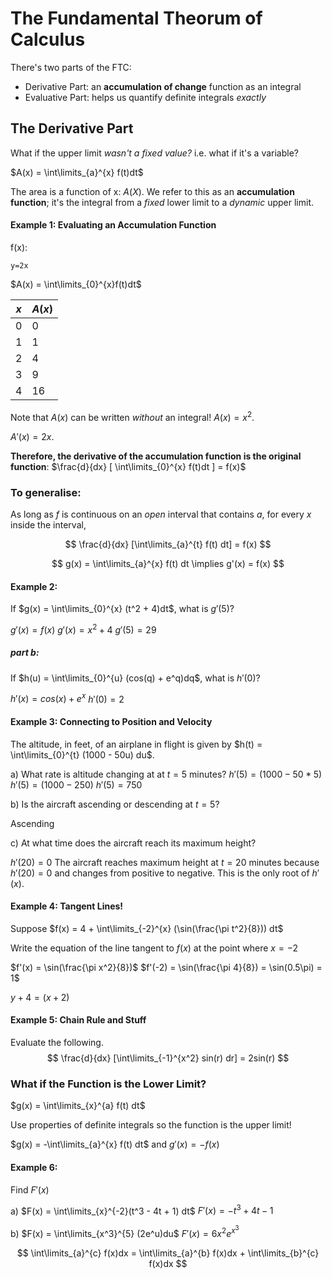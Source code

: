 # The Fundamental Theorum of Calculus

There's two parts of the FTC:
- Derivative Part: an **accumulation of change** function as an integral
- Evaluative Part: helps us quantify definite integrals *exactly*

## The Derivative Part

What if the upper limit *wasn't a fixed value?* i.e. what if it's a variable?

$A(x) = \int\limits_{a}^{x} f(t)dt$

The area is a function of x: $A(X)$. We refer to this as an **accumulation function**; it's the integral from a *fixed* lower limit to a *dynamic* upper limit.

#### Example 1: Evaluating an Accumulation Function

f(x):
```desmos-graph
y=2x
```

$A(x) = \int\limits_{0}^{x}f(t)dt$

|$x$|$A(x)$|
|-|-|
|0|0|
|1|1|
|2|4|
|3|9|
|4|16|

Note that $A(x)$ can be written *without* an integral! $A(x) = x^2$.

$A'(x) = 2x$.

**Therefore, the derivative of the accumulation function is the original function**:
$\frac{d}{dx} [ \int\limits_{0}^{x} f(t)dt ] = f(x)$


### To generalise:

As long as $f$ is continuous on an *open* interval that contains $a$, for every $x$ inside the interval,

$$
\frac{d}{dx} [\int\limits_{a}^{t} f(t) dt] = f(x)
$$

$$
g(x) = \int\limits_{a}^{x} f(t) dt \implies g'(x) = f(x)
$$

#### Example 2:

If $g(x) = \int\limits_{0}^{x} (t^2 + 4)dt$, what is $g'(5)$?

$g'(x) = f(x)$
$g'(x) = x^2 + 4$
$g'(5) = 29$

##### part b:

If $h(u) = \int\limits_{0}^{u} (cos(q) + e^q)dq$, what is $h'(0)$?

$h'(x) = cos(x) + e^x$
$h'(0) = 2$

#### Example 3: Connecting to Position and Velocity

The altitude, in feet, of an airplane in flight is given by $h(t) = \int\limits_{0}^{t} (1000 - 50u) du$.

a) What rate is altitude changing at at $t=5$ minutes?
$h'(5) = (1000 -50*5)$
$h'(5) = (1000 - 250)$
$h'(5) = 750$

b) Is the aircraft ascending or descending at $t=5$?

Ascending

c) At what time does the aircraft reach its maximum height?

$h'(20) = 0$
The aircraft reaches maximum height at $t=20$ minutes because $h'(20) = 0$ and changes from positive to negative. This is the only root of $h'(x)$.

#### Example 4: Tangent Lines!

Suppose $f(x) = 4 + \int\limits_{-2}^{x} (\sin(\frac{\pi t^2}{8})) dt$

Write the equation of the line tangent to $f(x)$ at the point where $x = -2$

$f'(x) = \sin(\frac{\pi x^2}{8})$
$f'(-2) = \sin(\frac{\pi 4}{8}) = \sin(0.5\pi) = 1$

$y + 4 = (x + 2)$


#### Example 5: Chain Rule and Stuff
Evaluate the following.
$$
\frac{d}{dx} [\int\limits_{-1}^{x^2} sin(r) dr] = 2sin(r)
$$


### What if the Function is the Lower Limit?

$g(x) = \int\limits_{x}^{a} f(t) dt$

Use properties of definite integrals so the function is the upper limit!

$g(x) = -\int\limits_{a}^{x} f(t) dt$ and $g'(x) = -f(x)$

#### Example 6: 
Find $F'(x)$

a) $F(x) = \int\limits_{x}^{-2}(t^3 - 4t + 1) dt$
$F'(x) = -t^3 + 4t - 1$

b) $F(x) = \int\limits_{x^3}^{5} (2e^u)du$
$F'(x) = 6x^2 e^{x^3}$

$$
\int\limits_{a}^{c} f(x)dx = \int\limits_{a}^{b} f(x)dx + \int\limits_{b}^{c} f(x)dx
$$